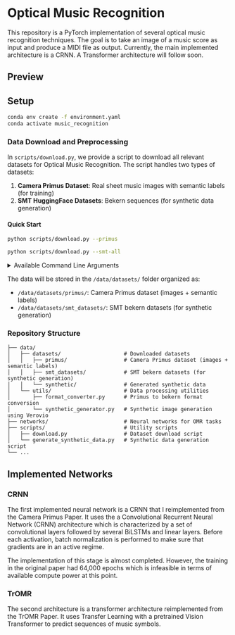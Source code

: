 # Optical Music Recognition

This repository is a PyTorch implementation of several optical music recognition techniques. The goal is to take an image of a music score as input and produce a MIDI file as output. Currently, the main implemented architecture is a CRNN. A Transformer architecture will follow soon.

## Preview 

## Setup
```bash
conda env create -f environment.yaml
conda activate music_recognition
```

### Data Download and Preprocessing
In `scripts/download.py`, we provide a script to download all relevant datasets for Optical Music Recognition. The script handles two types of datasets:

1. **Camera Primus Dataset**: Real sheet music images with semantic labels (for training)
2. **SMT HuggingFace Datasets**: Bekern sequences (for synthetic data generation)

#### Quick Start
```bash
python scripts/download.py --primus

python scripts/download.py --smt-all
```

<details>
<summary>Available Command Line Arguments</summary>

| Argument | Description | Source |
|----------|-------------|---------|
| `--primus` | Download Camera Primus dataset | https://grfia.dlsi.ua.es/primus/ |
| `--smt <dataset>` | Download specific SMT dataset(s) | HuggingFace (antoniorv6/*) |
| `--smt-all` | Download all SMT datasets | HuggingFace (antoniorv6/*) |
| `--list-smt` | List available SMT datasets | - |
| `--output_dir` | Base output directory | Default: `data/datasets` |
| `--splits` | Dataset splits to download | Default: train, validation, test |

**Available SMT Datasets:**
- `grandstaff`: GrandStaff system-level (original format)
- `grandstaff-ekern`: GrandStaff in ekern format  
- `grandstaff-bekern`: GrandStaff in bekern format
- `mozarteum`: Mozarteum dataset
- `polish-scores`: Polish Scores dataset
- `string-quartets`: String Quartets dataset

</details>

The data will be stored in the `/data/datasets/` folder organized as:
- `/data/datasets/primus/`: Camera Primus dataset (images + semantic labels)
- `/data/datasets/smt_datasets/`: SMT bekern datasets (for synthetic generation)


### Repository Structure
```
├── data/
│   ├── datasets/                    # Downloaded datasets
│   │   ├── primus/                  # Camera Primus dataset (images + semantic labels)
│   │   ├── smt_datasets/            # SMT bekern datasets (for synthetic generation)
│   │   └── synthetic/               # Generated synthetic data
│   └── utils/                       # Data processing utilities
│       ├── format_converter.py      # Primus to bekern format conversion
│       └── synthetic_generator.py   # Synthetic image generation using Verovio
├── networks/                        # Neural networks for OMR tasks
├── scripts/                         # Utility scripts
│   ├── download.py                  # Dataset download script
│   └── generate_synthetic_data.py   # Synthetic data generation script
└── ...
```

## Implemented Networks
### CRNN
The first implemented neural network is a CRNN that I reimplemented from the Camera Primus Paper. It uses the a Convolutional Recurrent Neural Network (CRNN) architecture which is characterized by a set of convolutional layers followed by several BiLSTMs and linear layers. Before each activation, batch normalization is performed to make sure that gradients are in an active regime. 

The implementation of this stage is almost completed. However, the training in the original paper had 64,000 epochs which is infeasible in terms of available compute power at this point.

### TrOMR
The second architecture is a transformer architecture reimplemented from the TrOMR Paper. It uses Transfer Learning with a pretrained Vision Transformer to predict sequences of music symbols.
